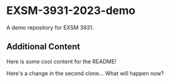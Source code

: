 # EXSM-3931-2023-demo

A demo repository for EXSM 3931.

## Additional Content

Here is some cool content for the README!

Here's a change in the second clone... What will happen now?
